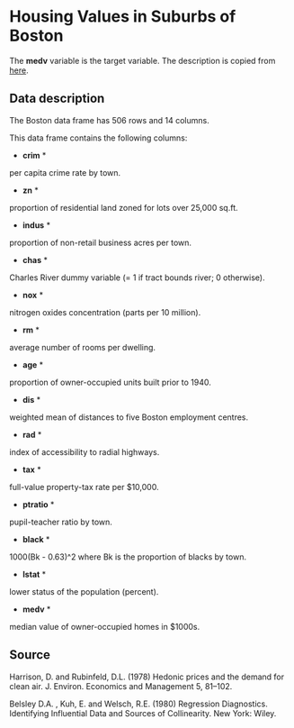 # Housing Values in Suburbs of Boston

The **medv** variable is the target variable.  The description is copied from [here](https://www.kaggle.com/c/boston-housing).

## Data description
The Boston data frame has 506 rows and 14 columns.

This data frame contains the following columns:

* **crim** *

per capita crime rate by town.

* **zn** *

proportion of residential land zoned for lots over 25,000 sq.ft.

* **indus** *

proportion of non-retail business acres per town.

* **chas** *

Charles River dummy variable (= 1 if tract bounds river; 0 otherwise).

* **nox** *

nitrogen oxides concentration (parts per 10 million).

* **rm** *

average number of rooms per dwelling.

* **age** *

proportion of owner-occupied units built prior to 1940.

* **dis** *

weighted mean of distances to five Boston employment centres.

* **rad** *

index of accessibility to radial highways.

* **tax** *

full-value property-tax rate per $10,000.

* **ptratio** *

pupil-teacher ratio by town.

* **black** *

1000(Bk - 0.63)^2 where Bk is the proportion of blacks by town.

* **lstat** *

lower status of the population (percent).

* **medv** *

median value of owner-occupied homes in $1000s.

## Source
Harrison, D. and Rubinfeld, D.L. (1978) Hedonic prices and the demand for clean air. J. Environ. Economics and Management 5, 81–102.

Belsley D.A.
, Kuh, E. and Welsch, R.E. (1980) Regression Diagnostics. Identifying Influential Data and Sources of Collinearity. New York: Wiley.

